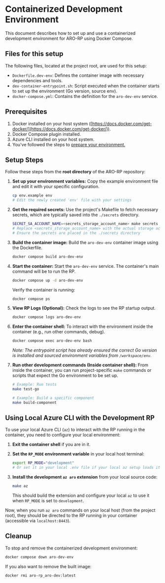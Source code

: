 # Containerized Development Environment

This document describes how to set up and use a containerized development environment for ARO-RP using Docker Compose.

## Files for this setup

The following files, located at the project root, are used for this setup:

- `Dockerfile.dev-env`: Defines the container image with necessary dependencies and tools.
- `dev-container-entrypoint.sh`: Script executed when the container starts to set up the environment (Go version, source env).
- `docker-compose.yml`: Contains the definition for the `aro-dev-env` service.

## Prerequisites

1.  Docker installed on your host system ([https://docs.docker.com/get-docker/](https://docs.docker.com/get-docker/)).
2.  Docker Compose plugin installed.
3.  Azure CLI installed on your host system.
4. You've followed the steps to [prepare your environment.](https://github.com/Azure/ARO-RP/blob/master/docs/deploy-development-rp.md#prepare-your-environment)

## Setup Steps

Follow these steps from the **root directory** of the ARO-RP repository:

1.  **Set up your environment variables:**
    Copy the example environment file and edit it with your specific configuration.

    ```bash
    cp env.example env
    # Edit the newly created 'env' file with your settings
    ```

2.  **Get the required secrets:**
    Use the project's Makefile to fetch necessary secrets, which are typically saved into the `./secrets` directory.

    ```bash
    SECRET_SA_ACCOUNT_NAME=<secrets_storage_account_name> make secrets
    # Replace <secrets_storage_account_name> with the actual storage account name
    # Ensure the secrets are placed in the ./secrets directory
    ```

3.  **Build the container image:**
    Build the `aro-dev-env` container image using the Dockerfile.

    ```bash
    docker compose build aro-dev-env
    ```

4.  **Start the container:**
    Start the `aro-dev-env` service. The container's main command will be to run the RP.

    ```bash
    docker compose up -d aro-dev-env
    ```
    Verify the container is running:
    ```bash
    docker compose ps
    ```

5.  **View RP Logs (Optional):**
    Check the logs to see the RP startup output.

    ```bash
    docker compose logs aro-dev-env
    ```

6.  **Enter the container shell:**
    To interact with the environment inside the container (e.g., run other commands, debug).

    ```bash
    docker compose exec aro-dev-env bash
    ```
    *Note: The entrypoint script has already ensured the correct Go version is installed and sourced environment variables from `/workspace/env`.*

7.  **Run other development commands (Inside container shell):**
    From inside the container, you can run project-specific `make` commands or scripts that expect the Go environment to be set up.

    ```bash
    # Example: Run tests
    make test-go
    
    # Example: Build a specific component
    make build-component
    ```

## Using Local Azure CLI with the Development RP

To use your local Azure CLI (`az`) to interact with the RP running in the container, you need to configure your local environment:

1.  **Exit the container shell** if you are in it.
2.  **Set the `RP_MODE` environment variable** in your local host terminal:

    ```bash
    export RP_MODE="development"
    # Or set it in your local .env file if your local az setup loads it
    ```

3.  **Install the development `az aro` extension** from your local source code:

    ```bash
    make az
    ```
    This should build the extension and configure your local `az` to use it when `RP_MODE` is set to `development`.

Now, when you run `az aro` commands on your local host (from the project root), they should be directed to the RP running in your container (accessible via `localhost:8443`).

## Cleanup

To stop and remove the containerized development environment:

```bash
docker compose down aro-dev-env
```

If you also want to remove the built image:

```bash
docker rmi aro-rp_aro-dev:latest
```